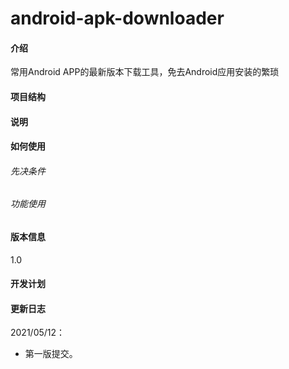 # android-apk-downloader

#### 介绍
常用Android APP的最新版本下载工具，免去Android应用安装的繁琐  

#### 项目结构

#### 说明

#### 如何使用

###### 先决条件

###### 功能使用
                                                                                                                                                                                                                                                                                                                                                                                                                                                                                                                                                                          
#### 版本信息
1.0

#### 开发计划

#### 更新日志
2021/05/12：
* 第一版提交。
